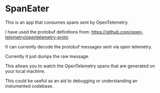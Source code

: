 # SpanEater

This is an app that consumes spans sent by OpenTelemetry.

I have used the protobuf definitions from: https://github.com/open-telemetry/opentelemetry-proto

It can currently decode the protobuf messages sent via open telemetry.

Currently it just dumps the raw message.

This allows you to watch the OpenTelemetry spans that are generated on your local machine.

This could be useful as an aid to debugging or understanding an instumented codebase.
